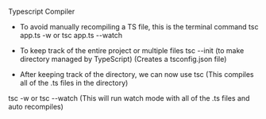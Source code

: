 Typescript Compiler

- To avoid manually recompiling a TS file, this is the terminal command
tsc app.ts -w or tsc app.ts --watch

- To keep track of the entire project or multiple files
tsc --init (to make directory managed by TypeScript) (Creates a tsconfig.json file)

- After keeping track of the directory, we can now use
tsc (This compiles all of the .ts files in the directory)

tsc -w or tsc --watch (This will run watch mode with all of the .ts files and auto recompiles)